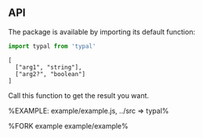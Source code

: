 
## API

The package is available by importing its default function:

```js
import typal from 'typal'
```

```### typal
[
  ["arg1", "string"],
  ["arg2?", "boolean"]
]
```

Call this function to get the result you want.

%EXAMPLE: example/example.js, ../src => typal%

%FORK example example/example%
